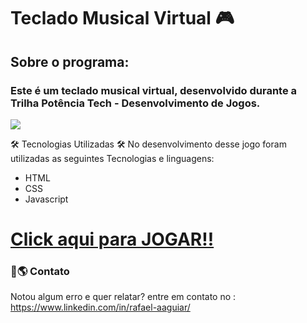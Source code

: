 # Teclado Musical Virtual 🎮

## Sobre o programa:

### Este é um teclado musical virtual, desenvolvido durante a Trilha Potência Tech - Desenvolvimento de Jogos.


<img src="./assets/img/screen-virtual-music-keyboard.png" atl="imagem-teclado-musical-virtual">


🛠️ Tecnologias Utilizadas 🛠️
No desenvolvimento desse jogo foram utilizadas as seguintes Tecnologias e linguagens:


* HTML
* CSS
* Javascript


# [Click aqui para JOGAR!!](https://therafagod.github.io/js-virtual-music-keyboard/)



###  📩🌎 Contato

Notou algum erro e quer relatar? entre em contato no : https://www.linkedin.com/in/rafael-aaguiar/